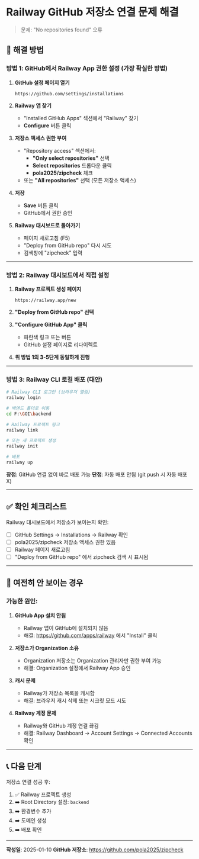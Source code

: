 # Railway GitHub 저장소 연결 문제 해결

> 문제: "No repositories found" 오류

## 🔧 해결 방법

### 방법 1: GitHub에서 Railway App 권한 설정 (가장 확실한 방법)

1. **GitHub 설정 페이지 열기**
   ```
   https://github.com/settings/installations
   ```

2. **Railway 앱 찾기**
   - "Installed GitHub Apps" 섹션에서 "Railway" 찾기
   - **Configure** 버튼 클릭

3. **저장소 액세스 권한 부여**
   - "Repository access" 섹션에서:
     - **"Only select repositories"** 선택
     - **Select repositories** 드롭다운 클릭
     - **pola2025/zipcheck** 체크
   - 또는 **"All repositories"** 선택 (모든 저장소 액세스)

4. **저장**
   - **Save** 버튼 클릭
   - GitHub에서 권한 승인

5. **Railway 대시보드로 돌아가기**
   - 페이지 새로고침 (F5)
   - "Deploy from GitHub repo" 다시 시도
   - 검색창에 "zipcheck" 입력

---

### 방법 2: Railway 대시보드에서 직접 설정

1. **Railway 프로젝트 생성 페이지**
   ```
   https://railway.app/new
   ```

2. **"Deploy from GitHub repo" 선택**

3. **"Configure GitHub App" 클릭**
   - 파란색 링크 또는 버튼
   - GitHub 설정 페이지로 리다이렉트

4. **위 방법 1의 3-5단계 동일하게 진행**

---

### 방법 3: Railway CLI 로컬 배포 (대안)

```bash
# Railway CLI 로그인 (브라우저 열림)
railway login

# 백엔드 폴더로 이동
cd F:\GOI\backend

# Railway 프로젝트 링크
railway link

# 또는 새 프로젝트 생성
railway init

# 배포
railway up
```

**장점**: GitHub 연결 없이 바로 배포 가능
**단점**: 자동 배포 안됨 (git push 시 자동 배포 X)

---

## ✅ 확인 체크리스트

Railway 대시보드에서 저장소가 보이는지 확인:

- [ ] GitHub Settings → Installations → Railway 확인
- [ ] pola2025/zipcheck 저장소 액세스 권한 있음
- [ ] Railway 페이지 새로고침
- [ ] "Deploy from GitHub repo" 에서 zipcheck 검색 시 표시됨

---

## 🚨 여전히 안 보이는 경우

### 가능한 원인:

1. **GitHub App 설치 안됨**
   - Railway 앱이 GitHub에 설치되지 않음
   - 해결: https://github.com/apps/railway 에서 "Install" 클릭

2. **저장소가 Organization 소유**
   - Organization 저장소는 Organization 관리자만 권한 부여 가능
   - 해결: Organization 설정에서 Railway App 승인

3. **캐시 문제**
   - Railway가 저장소 목록을 캐시함
   - 해결: 브라우저 캐시 삭제 또는 시크릿 모드 시도

4. **Railway 계정 문제**
   - Railway와 GitHub 계정 연결 끊김
   - 해결: Railway Dashboard → Account Settings → Connected Accounts 확인

---

## 📞 다음 단계

저장소 연결 성공 후:

1. ✅ Railway 프로젝트 생성
2. ➡️ Root Directory 설정: `backend`
3. ➡️ 환경변수 추가
4. ➡️ 도메인 생성
5. ➡️ 배포 확인

---

**작성일**: 2025-01-10
**GitHub 저장소**: https://github.com/pola2025/zipcheck
